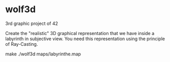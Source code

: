 # wolf3d

3rd graphic project of 42

Create the "realistic" 3D graphical representation that we have
inside a labyrinth in subjective view. You need this representation
using the principle of Ray-Casting.

make
./wolf3d maps/labyrinthe.map  
